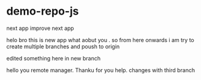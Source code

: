 # demo-repo-js
next app
improve next app

helo bro this is new app what aobut you .
so from here onwards i am try to create multiple branches and poush to origin


edited something here in new branch


hello you remote manager. Thanku for you help.
changes with third branch